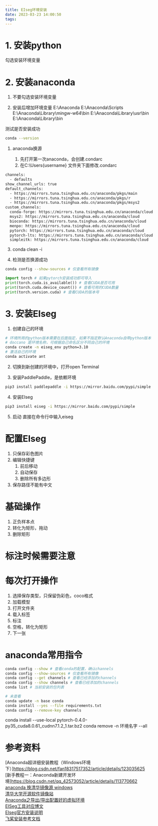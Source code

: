 ```yaml
---
title: EIseg环境安装
date: 2023-03-23 14:00:50
tags:
---
```


# 1. 安装python
勾选安装环境变量

# 2. 安装anaconda
1. 不要勾选安装环境变量


2. 安装后增加环境变量
E:\Anaconda 
E:\Anaconda\Scripts 
E:\Anaconda\Library\mingw-w64\bin
E:\Anaconda\Library\usr\bin 
E:\Anaconda\Library\bin

测试是否安装成功
```bash
conda --version
```
1. anaconda换源

   1. 先打开第一次anaconda，会创建.condarc
   2. 在C:\Users\{username} 文件夹下面修改.condarc

```bash
channels:
  - defaults
show_channel_urls: true
default_channels:
  - https://mirrors.tuna.tsinghua.edu.cn/anaconda/pkgs/main
  - https://mirrors.tuna.tsinghua.edu.cn/anaconda/pkgs/r
  - https://mirrors.tuna.tsinghua.edu.cn/anaconda/pkgs/msys2
custom_channels:
  conda-forge: https://mirrors.tuna.tsinghua.edu.cn/anaconda/cloud
  msys2: https://mirrors.tuna.tsinghua.edu.cn/anaconda/cloud
  bioconda: https://mirrors.tuna.tsinghua.edu.cn/anaconda/cloud
  menpo: https://mirrors.tuna.tsinghua.edu.cn/anaconda/cloud
  pytorch: https://mirrors.tuna.tsinghua.edu.cn/anaconda/cloud
  pytorch-lts: https://mirrors.tuna.tsinghua.edu.cn/anaconda/cloud
  simpleitk: https://mirrors.tuna.tsinghua.edu.cn/anaconda/cloud
```

   3. conda clean -i
   
   
   4. 检测是否换源成功

```bash
conda config --show-sources # 仅查看所有镜像
```



```python
import torch # 如果pytorch安装成功即可导入
print(torch.cuda.is_available()) # 查看CUDA是否可用
print(torch.cuda.device_count()) # 查看可用的CUDA数量
print(torch.version.cuda) # 查看CUDA的版本号
```

# 3. 安装EIseg

1. 创建自己的环境


```bash
# 环境所用的python版本需要在后面指定，如果不指定默认Anaconda自带python版本
# doccano 是环境名称，可根据自己命名区分不同自己的环境
conda create -n eiseg_env python=3.10
# 激活自己的环境
conda activate ant
```

2. 切换到新创建的环境中，打开open Terminal

3. 安装PaddlePaddle，是依赖环境

```bash
pip3 install paddlepaddle -i https://mirror.baidu.com/pypi/simple
```


4. 安装EIseg
```bash
pip3 install eiseg -i https://mirror.baidu.com/pypi/simple
```

5. 启动
直接在命令行中输入eiseg


# 配置EIseg
1. 只保存彩色图片
2. 编辑快捷键
   1. 前后移动
   2. 自动保存
   3. 删除所有多边形
3. 保存路径不能有中文


# 基础操作
1. 正负样本点
2. 转化为矩形，拖动
3. 删除矩形

# 标注时候需要注意


# 每次打开操作
1. 选择保存类型，只保留伪彩色，coco格式
2. 加载模型
3. 打开文件夹
4. 载入标签
5. 标注
6. 空格，转化为矩形
7. 下一张

# anaconda常用指令
```bash
conda config --show # 查看conda的配置，确认channels
conda config --show-sources # 仅查看所有镜像
conda config --get channels # 查看已经添加的channels
conda config --show channels # 查看已经添加的channels
conda list # 当前安装的包列表

# 未查看
conda update -n base conda
conda install --yes --file requirements.txt
conda config --remove-key channels
```
conda install --use-local pytorch-0.4.0-py35_cuda8.0.61_cudnn7.1.2_1.tar.bz2
conda remove -n 环境名字 --all
# 参考资料
[Anaconda超详细安装教程（Windows环境下）]https://blog.csdn.net/fan18317517352/article/details/123035625 <br/>
[新手教程一：Anaconda新建开发环境]https://blog.csdn.net/qq_42573052/article/details/113770662 <br/>
[anaconda 换清华镜像源 windows](https://blog.csdn.net/jasneik/article/details/114227716) <br/>
[清华大学开源软件镜像站](https://mirrors.tuna.tsinghua.edu.cn/) <br/>
[Anaconda之导出/导出配置好的虚拟环境](https://blog.csdn.net/qq_43382635/article/details/127124980) <br/>
[EISeg工具对应博文](https://blog.csdn.net/qq_37541097/article/details/120154543) <br/>
[EIseg官方安装说明](https://github.com/PaddlePaddle/PaddleSeg/blob/release/2.7/README_CN.md) <br/>
[飞桨安装参考文档](https://www.paddlepaddle.org.cn/documentation/docs/zh/install/index_cn.html) <br/>









